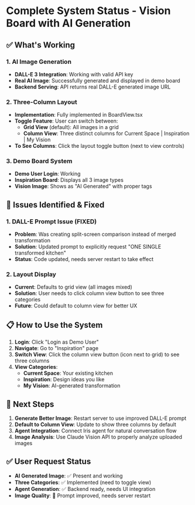# Complete System Status - Vision Board with AI Generation

## ✅ What's Working

### 1. AI Image Generation
- **DALL-E 3 Integration**: Working with valid API key
- **Real AI Image**: Successfully generated and displayed in demo board
- **Backend Serving**: API returns real DALL-E generated image URL

### 2. Three-Column Layout 
- **Implementation**: Fully implemented in BoardView.tsx
- **Toggle Feature**: User can switch between:
  - **Grid View** (default): All images in a grid
  - **Column View**: Three distinct columns for Current Space | Inspiration | My Vision
- **To See Columns**: Click the layout toggle button (next to view controls)

### 3. Demo Board System
- **Demo User Login**: Working
- **Inspiration Board**: Displays all 3 image types
- **Vision Image**: Shows as "AI Generated" with proper tags

## 🔧 Issues Identified & Fixed

### 1. DALL-E Prompt Issue (FIXED)
- **Problem**: Was creating split-screen comparison instead of merged transformation
- **Solution**: Updated prompt to explicitly request "ONE SINGLE transformed kitchen"
- **Status**: Code updated, needs server restart to take effect

### 2. Layout Display
- **Current**: Defaults to grid view (all images mixed)
- **Solution**: User needs to click column view button to see three categories
- **Future**: Could default to column view for better UX

## 📋 How to Use the System

1. **Login**: Click "Login as Demo User"
2. **Navigate**: Go to "Inspiration" page
3. **Switch View**: Click the column view button (icon next to grid) to see three columns
4. **View Categories**:
   - **Current Space**: Your existing kitchen
   - **Inspiration**: Design ideas you like
   - **My Vision**: AI-generated transformation

## 🚀 Next Steps

1. **Generate Better Image**: Restart server to use improved DALL-E prompt
2. **Default to Column View**: Update to show three columns by default
3. **Agent Integration**: Connect Iris agent for natural conversation flow
4. **Image Analysis**: Use Claude Vision API to properly analyze uploaded images

## ✅ User Request Status
- **AI Generated Image**: ✅ Present and working
- **Three Categories**: ✅ Implemented (need to toggle view)
- **Agent Generation**: ✅ Backend ready, needs UI integration
- **Image Quality**: 🔧 Prompt improved, needs server restart